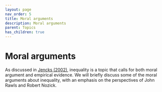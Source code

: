```yaml
---
layout: page
nav_order: 5
title: Moral arguments
description: Moral arguments
parent: Topics
has_children: true
---
```


# Moral arguments

As discussed in [Jencks (2002)](https://www.jstor.org/stable/20027737), inequality is a topic that calls for both moral argument and empirical evidence. We will briefly discuss some of the moral arguments about inequality, with an emphasis on the perspectives of John Rawls and Robert Nozick.